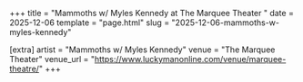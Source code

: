 +++
title = "Mammoths w/ Myles Kennedy at The Marquee Theater "
date = 2025-12-06
template = "page.html"
slug = "2025-12-06-mammoths-w-myles-kennedy"

[extra]
artist = "Mammoths w/ Myles Kennedy"
venue = "The Marquee Theater"
venue_url = "https://www.luckymanonline.com/venue/marquee-theatre/"
+++
